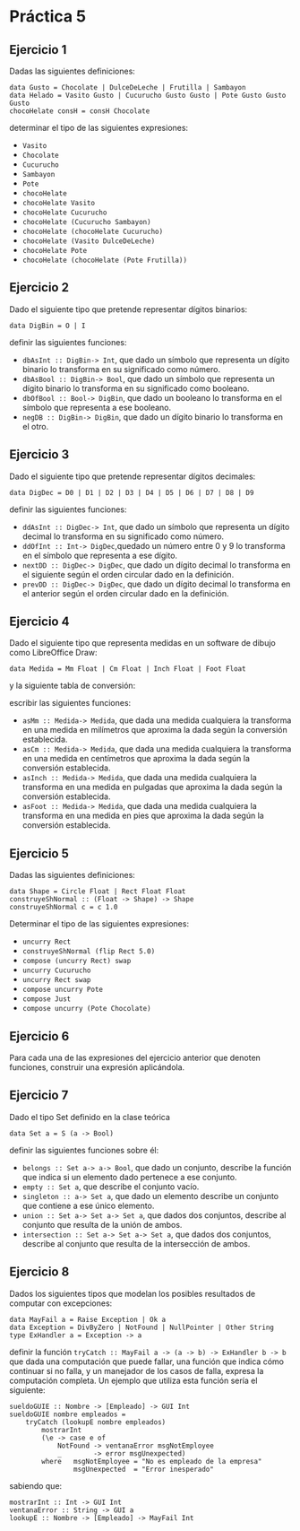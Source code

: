 # Práctica 5

## Ejercicio 1
Dadas las siguientes definiciones:

```
data Gusto = Chocolate | DulceDeLeche | Frutilla | Sambayon
data Helado = Vasito Gusto | Cucurucho Gusto Gusto | Pote Gusto Gusto Gusto
chocoHelate consH = consH Chocolate
```

determinar el tipo de las siguientes expresiones: 
- ``Vasito``
- ``Chocolate``
- ``Cucurucho``
- ``Sambayon`` 
- ``Pote`` 
- ``chocoHelate ``
- ``chocoHelate Vasito ``
- ``chocoHelate Cucurucho ``
- ``chocoHelate (Cucurucho Sambayon) ``
- ``chocoHelate (chocoHelate Cucurucho)``
- ``chocoHelate (Vasito DulceDeLeche) ``
- ``chocoHelate Pote``
- ``chocoHelate (chocoHelate (Pote Frutilla))``
## Ejercicio 2
Dado el siguiente tipo que pretende representar dígitos binarios:

`data DigBin = O | I`

definir las siguientes funciones:
- ``dbAsInt :: DigBin-> Int``, que dado un símbolo que representa un dígito binario lo transforma en su significado como número.
- ``dbAsBool :: DigBin-> Bool``, que dado un símbolo que representa un dígito binario lo transforma en su significado como booleano.
- ``dbOfBool :: Bool-> DigBin``, que dado un booleano lo transforma en el símbolo que representa a ese booleano.
- ``negDB :: DigBin-> DigBin``, que dado un dígito binario lo transforma en el otro.
## Ejercicio 3
Dado el siguiente tipo que pretende representar dígitos decimales:

`data DigDec = D0 | D1 | D2 | D3 | D4 | D5 | D6 | D7 | D8 | D9`

definir las siguientes funciones: 
- ``ddAsInt :: DigDec-> Int``, que dado un símbolo que representa un dígito decimal lo transforma en su significado como número.
- ``ddOfInt :: Int-> DigDec``,quedado un número entre 0 y 9 lo transforma en el símbolo que representa a ese dígito. 
- ``nextDD :: DigDec-> DigDec``, que dado un dígito decimal lo transforma en el siguiente según el orden circular dado en la definición. 
- ``prevDD :: DigDec-> DigDec``, que dado un dígito decimal lo transforma en el anterior según el orden circular dado en la definición.

## Ejercicio 4
Dado el siguiente tipo que representa medidas en un software de dibujo como LibreOffice Draw:

`data Medida = Mm Float | Cm Float | Inch Float | Foot Float`

y la siguiente tabla de conversión:

escribir las siguientes funciones:
- ``asMm :: Medida-> Medida``, que dada una medida cualquiera la transforma en una medida en milímetros que aproxima la dada según la conversión establecida. 
- ``asCm :: Medida-> Medida``, que dada una medida cualquiera la transforma en una medida en centímetros que aproxima la dada según la conversión establecida. 
- ``asInch :: Medida-> Medida``, que dada una medida cualquiera la transforma en una medida en pulgadas que aproxima la dada según la conversión establecida. 
- ``asFoot :: Medida-> Medida``, que dada una medida cualquiera la transforma en una medida en pies que aproxima la dada según la conversión establecida.

## Ejercicio 5
Dadas las siguientes definiciones:

```
data Shape = Circle Float | Rect Float Float
construyeShNormal :: (Float -> Shape) -> Shape
construyeShNormal c = c 1.0
```

Determinar el tipo de las siguientes expresiones: 
- ``uncurry Rect ``
- ``construyeShNormal (flip Rect 5.0) ``
- ``compose (uncurry Rect) swap ``
- ``uncurry Cucurucho ``
- ``uncurry Rect swap ``
- ``compose uncurry Pote ``
- ``compose Just ``
- ``compose uncurry (Pote Chocolate)``
## Ejercicio 6
Para cada una de las expresiones del ejercicio anterior que denoten funciones, construir una expresión aplicándola.

## Ejercicio 7
Dado el tipo Set definido en la clase teórica

`data Set a = S (a -> Bool)`

definir las siguientes funciones sobre él:
- ``belongs :: Set a-> a-> Bool``, que dado un conjunto, describe la función que indica si un elemento dado pertenece a ese conjunto. 
- ``empty :: Set a``, que describe el conjunto vacío. 
- ``singleton :: a-> Set a``, que dado un elemento describe un conjunto que contiene a ese único elemento. 
- ``union :: Set a-> Set a-> Set a``, que dados dos conjuntos, describe al conjunto que resulta de la unión de ambos. 
- ``intersection :: Set a-> Set a-> Set a``, que dados dos conjuntos, describe al conjunto que resulta de la intersección de ambos.

## Ejercicio 8
Dados los siguientes tipos que modelan los posibles resultados de computar con excepciones:

```
data MayFail a = Raise Exception | Ok a
data Exception = DivByZero | NotFound | NullPointer | Other String
type ExHandler a = Exception -> a
```

definir la función ``tryCatch :: MayFail a -> (a -> b) -> ExHandler b -> b`` que dada una computación que puede fallar, una función que indica cómo continuar si no falla, y un manejador de los casos de falla, expresa la computación completa.
Un ejemplo que utiliza esta función sería el siguiente:

```
sueldoGUIE :: Nombre -> [Empleado] -> GUI Int
sueldoGUIE nombre empleados =
    tryCatch (lookupE nombre empleados)
        mostrarInt
        (\e -> case e of
            NotFound -> ventanaError msgNotEmployee
            _        -> error msgUnexpected)
        where   msgNotEmployee = "No es empleado de la empresa"
                msgUnexpected  = "Error inesperado"
```
sabiendo que:

```
mostrarInt :: Int -> GUI Int
ventanaError :: String -> GUI a
lookupE :: Nombre -> [Empleado] -> MayFail Int
```
